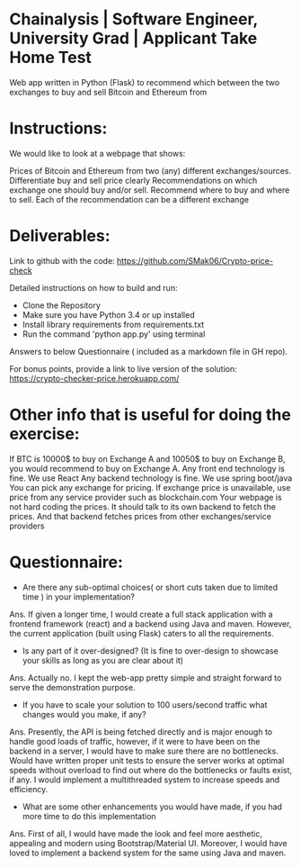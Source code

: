 # Chainalysis | Software Engineer, University Grad | Applicant Take Home Test

Web app written in Python (Flask) to recommend which between the two exchanges to buy and sell Bitcoin and Ethereum from

# Instructions: 

We would like to look at a webpage that shows:

Prices of Bitcoin and Ethereum from two (any) different exchanges/sources. 
Differentiate buy and sell price clearly 
Recommendations on which exchange one should buy and/or sell.
Recommend where to buy and where to sell. Each of the recommendation can be a different exchange

# Deliverables:

Link to github with the code: https://github.com/SMak06/Crypto-price-check

Detailed instructions on how to build and run:

* Clone the Repository
* Make sure you have Python 3.4 or up installed
* Install library requirements from requirements.txt
* Run the command 'python app.py' using terminal

Answers to below Questionnaire ( included as a markdown file in GH repo). 

For bonus points, provide a link to live version of the solution: https://crypto-checker-price.herokuapp.com/
 

# Other info that is useful for doing the exercise:

If BTC is 10000$ to buy on Exchange A and 10050$ to buy on Exchange B, you would recommend to buy on Exchange A. 
Any front end technology is fine. We use React
Any backend technology is fine. We use spring boot/java 
You can pick any exchange for pricing. If exchange price is unavailable, use price from any service provider such as blockchain.com
Your webpage is not hard coding the prices. It should talk to its own backend to fetch the prices. And that backend fetches prices from other exchanges/service providers
 
# Questionnaire:

* Are there any sub-optimal choices( or short cuts taken due to limited time ) in your implementation?

Ans. If given a longer time, I would create a full stack application with a frontend framework (react) and a backend using Java and maven. However, the current application (built using Flask) caters to all the requirements.

* Is any part of it over-designed? (It is fine to over-design to showcase your skills as long as you are clear about it)

Ans. Actually no. I kept the web-app pretty simple and straight forward to serve the demonstration purpose.

* If you have to scale your solution to 100 users/second traffic what changes would you make, if any?

Ans. Presently, the API is being fetched directly and is major enough to handle good loads of traffic, however, if it were to have been on the backend in a server, I would have to make sure there are no bottlenecks. Would have written proper unit tests to ensure the server works at optimal speeds without overload to find out where do the bottlenecks or faults exist, if any. I would implement a multithreaded system to increase speeds and efficiency. 

* What are some other enhancements you would have made, if you had more time to do this implementation

Ans. First of all, I would have made the look and feel more aesthetic, appealing and modern using Bootstrap/Material UI. Moreover, I would have loved to implement a backend system for the same using Java and maven. 
